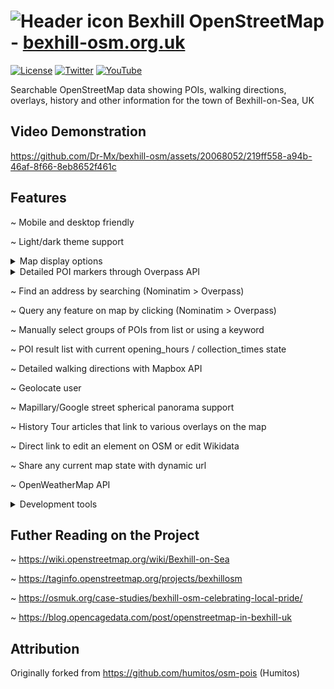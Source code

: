 # ![Header icon](https://bexhill-osm.org.uk/favicon-32x32.png) Bexhill OpenStreetMap - [bexhill-osm.org.uk](https://bexhill-osm.org.uk)

[![License](https://bexhill-osm.org.uk/assets/img/info-github.svg)](https://github.com/Dr-Mx/bexhill-osm/blob/master/LICENSE)
[![Twitter](https://bexhill-osm.org.uk/assets/img/info-twitter.svg)](https://twitter.com/BexhillOSM)
[![YouTube](https://bexhill-osm.org.uk/assets/img/info-youtube.svg)](https://www.youtube.com/@bexhillosm)

Searchable OpenStreetMap data showing POIs, walking directions, overlays, history and other information for the town of Bexhill-on-Sea, UK

## Video Demonstration

https://github.com/Dr-Mx/bexhill-osm/assets/20068052/219ff558-a94b-46af-8f66-8eb8652f461c

## Features
~ Mobile and desktop friendly

~ Light/dark theme support
<details><summary>Map display options</summary>
  
- Switch between metric and imperial
- Adjust overlay opacity
- Set map layer offset
</details>

<details><summary>Detailed POI markers through Overpass API</summary>

  - Bookmark favourite POIs
  - Facility icons
    - Wheelchair (key:wheelchair)
    - Elevator (key:elevator)
    - Hearing induction loop (key:hearing_impaired:induction_loop)
    - Braille (key:tactile_writing:braille)
    - Internet (key:internet_access)
    - Dog friendly (key:dog)
    - Toilets (key:male, key:female, key:unisex, key:changing_table)
    - Drinking water refills (key:drinking_water:refill)
    - Recycling types (key:recycling:\*)
    - Telephone (key:sms)
    - Bus-stop (key:bin, key:bench)
    - Covered (key:covered, key:shelter)
    - Live music (key:live_music)
  - Payment parser (key:payment:\*)
  - Diet parser (key:diet:\*)
  - Cuisine parser (key:cuisine, key:breakfast, key:lunch)
  - Ordering parser (key:takeaway, key:delivery, key:outdoor_seating, key:beer_garden, key:reservation)
  - Building details (key:architect, key:building:architecture, key:start_date, key:HE_ref, key:listed_status)
  - Current open state with 7 day opening hours table (key:opening_hours)
  - Last postbox collection time state (key:collection_times)
  - UK Food Hygiene Rating System API (key:fhrs:id)
  - Real-time Traveline API information on bus-stops (key:naptan:AtcoCode)
  - Multiple image support including Wikimedia Commons API (key:wikimedia_commons, key:image)
  - Multiple video support using Wikimedia Commons (key:wikimedia_commons:video)
  - Multiple spherical panorama support using Wikimedia Commons (key:wikimedia_commons:pano)
  - Fallback to main Overpass server on failure
  - Area outlines
</details>
  
~ Find an address by searching (Nominatim > Overpass)

~ Query any feature on map by clicking (Nominatim > Overpass)

~ Manually select groups of POIs from list or using a keyword

~ POI result list with current opening_hours / collection_times state

~ Detailed walking directions with Mapbox API

~ Geolocate user

~ Mapillary/Google street spherical panorama support

~ History Tour articles that link to various overlays on the map

~ Direct link to edit an element on OSM or edit Wikidata

~ Share any current map state with dynamic url

~ OpenWeatherMap API

<details><summary>Development tools</summary>

  - Display OSM notes
  - Export current query to Overpass Turbo
  - Download all data within map bounds
  - Custom OverpassAPI queries
  - Query OSM attic data from a certain date
  - Output debug info to console
</details>

## Futher Reading on the Project

~ https://wiki.openstreetmap.org/wiki/Bexhill-on-Sea

~ https://taginfo.openstreetmap.org/projects/bexhillosm

~ https://osmuk.org/case-studies/bexhill-osm-celebrating-local-pride/

~ https://blog.opencagedata.com/post/openstreetmap-in-bexhill-uk

## Attribution

Originally forked from https://github.com/humitos/osm-pois (Humitos)
